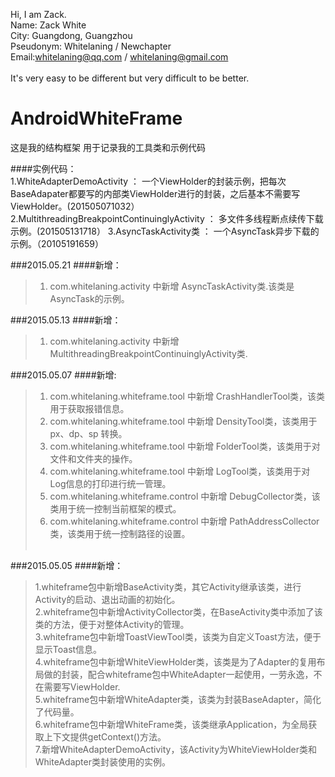 Hi, I am Zack.<br>
Name: Zack White<br>
City: Guangdong, Guangzhou<br>
Pseudonym: Whitelaning / Newchapter<br>
Email:whitelaning@qq.com / whitelaning@gmail.com<br><br>
It's very easy to be different but very difficult to be better.

# AndroidWhiteFrame
这是我的结构框架
用于记录我的工具类和示例代码

####实例代码：<br>
1.WhiteAdapterDemoActivity ： 一个ViewHolder的封装示例，把每次BaseAdapater都要写的内部类ViewHolder进行的封装，之后基本不需要写ViewHolder。(201505071032）
2.MultithreadingBreakpointContinuinglyActivity ：
多文件多线程断点续传下载示例。(201505131718）
3.AsyncTaskActivity类 ： 一个AsyncTask异步下载的示例。（20105191659）

###2015.05.21
####新增：
>1. com.whitelaning.activity 中新增 AsyncTaskActivity类.该类是AsyncTask的示例。

###2015.05.13
####新增：
>1. com.whitelaning.activity 中新增 MultithreadingBreakpointContinuinglyActivity类.

###2015.05.07
####新增:
>1. com.whitelaning.whiteframe.tool 中新增 CrashHandlerTool类，该类用于获取报错信息。<br>
>2. com.whitelaning.whiteframe.tool 中新增 DensityTool类，该类用于px、dp、sp 转换。<br>
>3. com.whitelaning.whiteframe.tool 中新增 FolderTool类，该类用于对文件和文件夹的操作。<br>
>4. com.whitelaning.whiteframe.tool 中新增 LogTool类，该类用于对Log信息的打印进行统一管理。<br>
>5. com.whitelaning.whiteframe.control 中新增 DebugCollector类，该类用于统一控制当前框架的模式。<br>
>6. com.whitelaning.whiteframe.control 中新增 PathAddressCollector类，该类用于统一控制路径的设置。<br><br>

###2015.05.05
####新增：
>1.whiteframe包中新增BaseActivity类，其它Activity继承该类，进行Activity的启动、退出动画的初始化。<br>
>2.whiteframe包中新增ActivityCollector类，在BaseActivity类中添加了该类的方法，便于对整体Activity的管理。<br>
>3.whiteframe包中新增ToastViewTool类，该类为自定义Toast方法，便于显示Toast信息。<br>
>4.whiteframe包中新增WhiteViewHolder类，该类是为了Adapter的复用布局做的封装，配合whiteframe包中WhiteAdapter一起使用，一劳永逸，不在需要写ViewHolder.<br>
>5.whiteframe包中新增WhiteAdapter类，该类为封装BaseAdapter，简化了代码量。<br>
>6.whiteframe包中新增WhiteFrame类，该类继承Application，为全局获取上下文提供getContext()方法。<br>
>7.新增WhiteAdapterDemoActivity，该Activity为WhiteViewHolder类和WhiteAdapter类封装使用的实例。<br>
